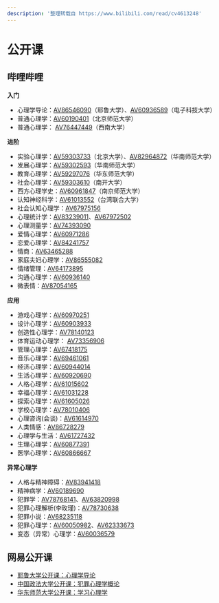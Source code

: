 ```yaml
---
description: '整理转载自 https://www.bilibili.com/read/cv4613248'
---
```


# 公开课

## 哔哩哔哩

**入门**

* 心理学导论：[AV86546090](https://www.bilibili.com/video/av86546090)（耶鲁大学）、[AV60936589](https://www.bilibili.com/video/av60936589)（电子科技大学）
* 普通心理学：[AV60190401](https://www.bilibili.com/video/av60190401)（北京师范大学）
* 普通心理学： [AV76447449](https://www.bilibili.com/video/av76447449)（西南大学）

**进阶**

* 实验心理学：[AV59303733](https://www.bilibili.com/video/av59303733)（北京大学）、[AV82964872](https://www.bilibili.com/video/av82964872)（华南师范大学）
* 发展心理学：[AV59302593](https://www.bilibili.com/video/av59302593)（华南师范大学）
* 教育心理学：[AV59297076](https://www.bilibili.com/video/av59297076)（华东师范大学）
* 社会心理学：[AV59303610](https://www.bilibili.com/video/av59303610)（南开大学）
* 西方心理学史：[AV60961847](https://www.bilibili.com/video/av60961847)（南京师范大学）
* 认知神经科学：[AV61013552](https://www.bilibili.com/video/av61013552)（台湾联合大学）
* 社会认知心理学：[AV67975156](https://www.bilibili.com/video/av67975156)
* 心理统计学：[AV83239011](https://www.bilibili.com/video/av83239011)、[AV67972502](https://www.bilibili.com/video/av67972502)
* 心理测量学：[AV74393090](https://www.bilibili.com/video/av74393090)
* 爱情心理学：[AV60971286](https://www.bilibili.com/video/av60971286)
* 恋爱心理学：[AV84241757](https://www.bilibili.com/video/av84241757)
* 情商：[AV63465288](https://www.bilibili.com/video/av63465288)
* 家庭夫妇心理学：[AV86555082](https://www.bilibili.com/video/av86555082)
* 情绪管理：[AV64173895](https://www.bilibili.com/video/av64173895)
* 沟通心理学：[AV60936140](https://www.bilibili.com/video/av60936140)
* 微表情：[AV87054165](https://www.bilibili.com/video/av87054165)

**应用**

* 游戏心理学：[AV60970251](https://www.bilibili.com/video/av60970251)
* 设计心理学：[AV60903933](https://www.bilibili.com/video/av60903933)
* 创造性心理学：[AV78140123](https://www.bilibili.com/video/av78140123)
* 体育运动心理学： [AV73356906](https://www.bilibili.com/video/av73356906)
* 管理心理学：[AV67418175](https://www.bilibili.com/video/av67418175)
* 音乐心理学：[AV69461061](https://www.bilibili.com/video/av69461061)
* 经济心理学：[AV60944014](https://www.bilibili.com/video/av60944014)
* 生活心理学：[AV60920690](https://www.bilibili.com/video/av60920690)
* 人格心理学：[AV61015602](https://www.bilibili.com/video/av61015602)
* 幸福心理学：[AV61031228](https://www.bilibili.com/video/av61031228)
* 探索心理学：[AV61605026](https://www.bilibili.com/video/av61605026)
* 学校心理学：[AV78010406](https://www.bilibili.com/video/av78010406)
* 心理咨询\(会谈\)：[AV61614970](https://www.bilibili.com/video/av61614970)
* 人类情感：[AV86728279](https://www.bilibili.com/video/av86728279)
* 心理学与生活：[AV61727432](https://www.bilibili.com/video/av61727432)
* 生理心理学：[AV60877391](https://www.bilibili.com/video/av60877391)
* 医学心理学：[AV60866667](https://www.bilibili.com/video/av60866667)

**异常心理学**

* 人格与精神障碍：[AV83941418](https://www.bilibili.com/video/av83941418)
* 精神病学：[AV60189690](https://www.bilibili.com/video/av60189690)
* 犯罪学：[AV78768141](https://www.bilibili.com/video/av78768141)、[AV63820998](https://www.bilibili.com/video/av63820998)
* 犯罪心理解析\(李玫瑾\)：[AV78730638](https://www.bilibili.com/video/av78730638)
* 犯罪小说：[AV68235118](https://www.bilibili.com/video/av68235118)
* 犯罪心理学：[AV60050982](https://www.bilibili.com/video/av60050982)、[AV62333673](https://www.bilibili.com/video/av62333673)
* 变态（异常）心理学：[AV60036579](https://www.bilibili.com/video/av60036579)

## 网易公开课

* [耶鲁大学公开课：心理学导论](http://open.163.com/special/sp/introductiontopsychology.html)
* [中国政法大学公开课：犯罪心理学概论](http://open.163.com/newview/movie/free?pid=MDPKC03R5&mid=MDPKFIU6H)
* [华东师范大学公开课：学习心理学](http://open.163.com/special/cuvocw/xuexixinlixue.html)

